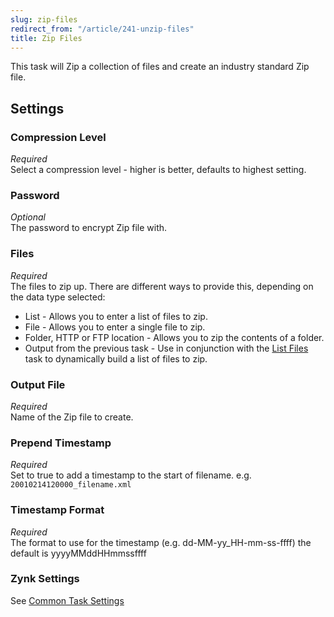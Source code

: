 ```yaml
---
slug: zip-files
redirect_from: "/article/241-unzip-files"
title: Zip Files
---
```

This task will Zip a collection of files and create an industry standard Zip file.

## Settings
### Compression Level
_Required_  
Select a compression level - higher is better, defaults to highest setting.

### Password
_Optional_  
The password to encrypt Zip file with.

### Files
_Required_  
The files to zip up. There are different ways to provide this, depending on the data type selected:	  

 * List - Allows you to enter a list of files to zip.
 * File - Allows you to enter a single file to zip.
 * Folder, HTTP or FTP location - Allows you to zip the contents of a folder.
 * Output from the previous task - Use in conjunction with the [List Files](list-files) task to dynamically build a list of files to zip.

### Output File
_Required_  
Name of the Zip file to create.

### Prepend Timestamp
_Required_  
Set to true to add a timestamp to the start of filename. e.g. `20010214120000_filename.xml`

### Timestamp Format
_Required_  
The format to use for the timestamp (e.g. dd-MM-yy_HH-mm-ss-ffff) the default is yyyyMMddHHmmssffff

### Zynk Settings
See [Common Task Settings](common-task-settings)